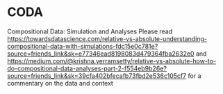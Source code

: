 # CODA
Compositional Data: Simulation and Analyses
Please read https://towardsdatascience.com/relative-vs-absolute-understanding-compositional-data-with-simulations-fdc15e0c781e?source=friends_link&sk=e77346ead8198083d479364fba2632e0 and https://medium.com/@krishna.yerramsetty/relative-vs-absolute-how-to-do-compositional-data-analyses-part-2-f554eb9b26e?source=friends_link&sk=39cfa402bfecafb73fbd2e536c105cf7 for a commentary on the data and context
